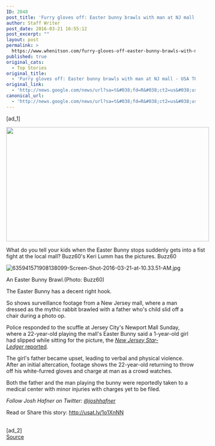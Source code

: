```yaml
---
ID: 2048
post_title: 'Furry gloves off: Easter bunny brawls with man at NJ mall &#8211; USA TODAY'
author: Staff Writer
post_date: 2016-03-21 16:55:12
post_excerpt: ""
layout: post
permalink: >
  https://www.whenitson.com/furry-gloves-off-easter-bunny-brawls-with-man-at-nj-mall-usa-today/
published: true
original_cats:
  - Top Stories
original_title:
  - 'Furry gloves off: Easter bunny brawls with man at NJ mall - USA TODAY'
original_link:
  - 'http://news.google.com/news/url?sa=t&#038;fd=R&#038;ct2=us&#038;usg=AFQjCNFEtXaIe7InSMAL8vK-cwhwDckkuw&#038;clid=c3a7d30bb8a4878e06b80cf16b898331&#038;cid=52779066545802&#038;ei=QybwVpCvNOO0wAG0tbHIDA&#038;url=http://www.usatoday.com/story/news/nation-now/2016/03/21/furry-gloves-off-easter-bunny-brawls-man-nj-mall/82073946/'
canonical_url:
  - 'http://news.google.com/news/url?sa=t&#038;fd=R&#038;ct2=us&#038;usg=AFQjCNFEtXaIe7InSMAL8vK-cwhwDckkuw&#038;clid=c3a7d30bb8a4878e06b80cf16b898331&#038;cid=52779066545802&#038;ei=QybwVpCvNOO0wAG0tbHIDA&#038;url=http://www.usatoday.com/story/news/nation-now/2016/03/21/furry-gloves-off-easter-bunny-brawls-man-nj-mall/82073946/'
---
```

 [ad_1]
<br><div role="main" itemprop="articleBody" readability="28.040114613181"><!-- cxenseparse_start --><div id="module-position-O5caWAaGliM" class="story-asset video-asset"><div class="ui-video-wrapper" itemprop="video" itemscope="" itemtype="http://schema.org/VideoObject" readability="6.5"><div class="ui-video story-video inline-story-video priority" style="width: 540px; height: 304px;"><meta itemprop="width" content="540"/><meta itemprop="height" content="304"/><meta itemprop="thumbnailUrl" content="http://videos.usatoday.net/Brightcove2/29906170001/2016/03/29906170001_4810226906001_thumb-Buzz60video2781677217724296899.jpg?pubId=29906170001"/><meta itemprop="contentURL" content="http://www.usatoday.com/videos/news/2016/03/21/82067922/"/><meta itemprop="uploadDate" content="3/21/2016 8:30:27 AM"/><meta itemprop="expires" content=""/><img class="ui-video-still-image ui-video-still-image-active js-asset-image" src="http://www.whenitson.com/wp-content/uploads/2016/03/Furry-gloves-off-Easter-bunny-brawls-with-man-at-NJ-mall-USA-TODAY.jpg" width="540" height="304" alt=""/></div><div class="ui-video-controls story-video inline-story-video priority" style="width: 540px;" readability="8"><p class="video-desc" itemprop="description">
    What do you tell your kids when the Easter Bunny stops suddenly gets into a fist fight at the local mall? Buzz60's Keri Lumm has the pictures.
    <span class="credit">Buzz60</span></p></div></div></div><div id="module-position-O5caWAaJe0g" class="story-asset story-metadata-asset"><div class="article-metadata-wrap"><section id="module-position-O5caV-lojrU" class="storymetadata-bucket expandable-photo-module story-expandable-photo-module" readability="1"><aside itemprop="associatedMedia" itemscope="" itemtype="http://schema.org/ImageObject" class="single-photo expandable-collapsed" readability="2"><div class="image-wrap"><img class="expand-img-horiz" itemprop="url" src="http://www.gannett-cdn.com/-mm-/75bd95d7915a55a5d65900cd85db4dcc692f4c9c/c=254-0-1491-930&amp;r=x404&amp;c=534x401/local/-/media/2016/03/21/USATODAY/USATODAY/635941571908138099-Screen-Shot-2016-03-21-at-10.33.51-AM.jpg" alt="635941571908138099-Screen-Shot-2016-03-21-at-10.33.51-AM.jpg" data-mycapture-src="http://www.gannett-cdn.com/media/2016/03/21/USATODAY/USATODAY/635941571908138099-Screen-Shot-2016-03-21-at-10.33.51-AM.jpg" data-mycapture-sm-src="http://www.whenitson.com/wp-content/uploads/2016/03/1458579312_501_Furry-gloves-off-Easter-bunny-brawls-with-man-at-NJ-mall-USA-TODAY.jpg"/><span class="toggle"/><meta itemprop="name" content="635941571908138099-Screen-Shot-2016-03-21-at-10.33.51-AM.jpg"/></div><p class="image-credit-wrap"><span class="js-caption-wrapper"><span class="cutline js-caption">An Easter Bunny Brawl.</span><meta itemprop="copyrightHolder" content=""/><span class="credit">(Photo: Buzz60)</span></span></p></aside></section></div></div><p>The Easter Bunny has a decent right hook.</p><p>So shows surveillance footage from a New Jersey mall, where a man dressed as the mythic rabbit brawled with a father who's child slid off a chair during a photo op.</p><p>Police responded to the scuffle at Jersey City's Newport Mall Sunday, where a 22-year-old playing the mall's Easter Bunny said a 1-year-old girl had slipped while sitting for the picture, the <a href="http://www.nj.com/hudson/index.ssf/2016/03/nj_mall_brawl_started_after_child_slips_from_easte.html"><em>New Jersey Star-Ledger</em> reported</a>.</p><p>The girl's father became upset, leading to verbal and physical violence. After an initial altercation, footage shows the 22-year-old returning to throw off his white-furred gloves and charge at man as a crowd watches.</p><p>Both the father and the man playing the bunny were reportedly taken to a medical center with minor injuries with charges yet to be filed.</p><p><em>Follow Josh Hafner on Twitter: </em><a href="https://twitter.com/joshhafner"><em>@joshhafner</em></a></p><div id="module-position-O5caWAaPaPQ" class="story-asset oembed-asset"><div class="story-oembed-wrap "><div class="js-oembed story-oembed story-oembed-usa-today story-oembed-type-link" data-oembed-type="link" data-oembed-provider="usa-today"><style><![CDATA[
.oembed-asset-link { background: #fff; border-bottom: 1px solid #e1e1e1; }
.oembed-link-anchor { display: block; clear: both; }
.oembed-link-thumbnail{ float: left; padding: 14px; }
.oembed-link-thumbnail img { max-width: 78px; max-height: 60px; display: block; }
p.oembed-link-title { font-size: 75%; color: #009BFF; margin: 0 14px; padding-top: 12px; font-weight:normal; text-align: left; line-height: 120%;  }
p.oembed-link-desc { font-size: 100%; color: #666; font-weight: normal; margin: 0 14px 14px 14px; font-family: 'Futura Today Light'; text-align: left; line-height: 120%; }
]]></style></div></div></div><!-- cxenseparse_end --><p>Read or Share this story: http://usat.ly/1o1XnNN</p></div>
<br>[ad_2]
<br><a href="http://news.google.com/news/url?sa=t&#038;fd=R&#038;ct2=us&#038;usg=AFQjCNFEtXaIe7InSMAL8vK-cwhwDckkuw&#038;clid=c3a7d30bb8a4878e06b80cf16b898331&#038;cid=52779066545802&#038;ei=QybwVpCvNOO0wAG0tbHIDA&#038;url=http://www.usatoday.com/story/news/nation-now/2016/03/21/furry-gloves-off-easter-bunny-brawls-man-nj-mall/82073946/">Source </a>